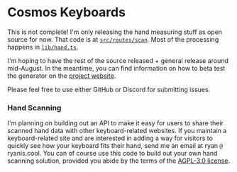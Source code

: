 # Cosmos Keyboards

This is not complete! I'm only releasing the hand measuring stuff as open source for now.
That code is at [`src/routes/scan`](https://github.com/rianadon/Cosmos-Keyboards/tree/main/src/routes/scan). Most of the processing happens in [`lib/hand.ts`](https://github.com/rianadon/Cosmos-Keyboards/tree/main/src/routes/scan/lib/hand.ts).

I'm hoping to have the rest of the source released + general release around mid-August. In the meantime, you can find information on how to beta test the generator on the [project website](https://ryanis.cool/cosmos/).

Please feel free to use either GitHub or Discord for submitting issues.

### Hand Scanning
I'm planning on building out an API to make it easy for users to share their scanned hand data with other keyboard-related websites. If you maintain a keyboard-related site and are interested in adding a way for visitors to quickly see how your keyboard fits their hand, send me an email at ryan `@` ryanis.cool. You can of course use this code to build out your own hand scanning solution, provided you abide by the terms of the [AGPL-3.0 license](https://github.com/rianadon/Cosmos-Keyboards/blob/main/LICENSE).
